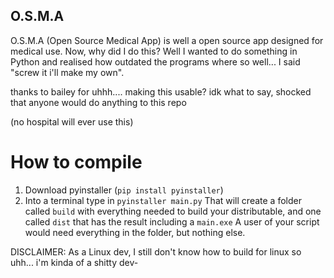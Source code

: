 ## O.S.M.A

O.S.M.A (Open Source Medical App) is well a open source app designed for medical use. Now, why did I do this? Well I wanted to do something in Python and realised how outdated the programs where so well... I said "screw it i'll make my own".


thanks to bailey for uhhh.... making this usable? idk what to say, shocked that anyone would do anything to this repo


(no hospital will ever use this)


# How to compile 

1. Download pyinstaller (```pip install pyinstaller```)
2. Into a terminal type in ```pyinstaller main.py```
That will create a folder called ```build``` with everything needed to build your distributable, and one called ```dist``` that has the result including a ```main.exe``` A user of your script would need everything in the folder, but nothing else.

DISCLAIMER: As a Linux dev, I still don't know how to build for linux so uhh... i'm kinda of a shitty dev-

